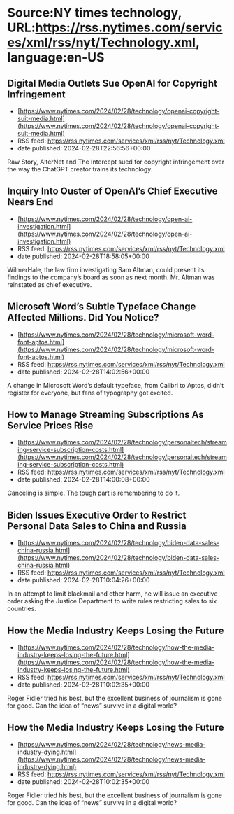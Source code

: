 # Source:NY times technology, URL:https://rss.nytimes.com/services/xml/rss/nyt/Technology.xml, language:en-US

## Digital Media Outlets Sue OpenAI for Copyright Infringement
 - [https://www.nytimes.com/2024/02/28/technology/openai-copyright-suit-media.html](https://www.nytimes.com/2024/02/28/technology/openai-copyright-suit-media.html)
 - RSS feed: https://rss.nytimes.com/services/xml/rss/nyt/Technology.xml
 - date published: 2024-02-28T22:56:56+00:00

Raw Story, AlterNet and The Intercept sued for copyright infringement over the way the ChatGPT creator trains its technology.

## Inquiry Into Ouster of OpenAI’s Chief Executive Nears End
 - [https://www.nytimes.com/2024/02/28/technology/open-ai-investigation.html](https://www.nytimes.com/2024/02/28/technology/open-ai-investigation.html)
 - RSS feed: https://rss.nytimes.com/services/xml/rss/nyt/Technology.xml
 - date published: 2024-02-28T18:58:05+00:00

WilmerHale, the law firm investigating Sam Altman, could present its findings to the company’s board as soon as next month. Mr. Altman was reinstated as chief executive.

## Microsoft Word’s Subtle Typeface Change Affected Millions. Did You Notice?
 - [https://www.nytimes.com/2024/02/28/technology/microsoft-word-font-aptos.html](https://www.nytimes.com/2024/02/28/technology/microsoft-word-font-aptos.html)
 - RSS feed: https://rss.nytimes.com/services/xml/rss/nyt/Technology.xml
 - date published: 2024-02-28T14:02:56+00:00

A change in Microsoft Word’s default typeface, from Calibri to Aptos, didn’t register for everyone, but fans of typography got excited.

## How to Manage Streaming Subscriptions As Service Prices Rise
 - [https://www.nytimes.com/2024/02/28/technology/personaltech/streaming-service-subscription-costs.html](https://www.nytimes.com/2024/02/28/technology/personaltech/streaming-service-subscription-costs.html)
 - RSS feed: https://rss.nytimes.com/services/xml/rss/nyt/Technology.xml
 - date published: 2024-02-28T14:00:08+00:00

Canceling is simple. The tough part is remembering to do it.

## Biden Issues Executive Order to Restrict Personal Data Sales to China and Russia
 - [https://www.nytimes.com/2024/02/28/technology/biden-data-sales-china-russia.html](https://www.nytimes.com/2024/02/28/technology/biden-data-sales-china-russia.html)
 - RSS feed: https://rss.nytimes.com/services/xml/rss/nyt/Technology.xml
 - date published: 2024-02-28T10:04:26+00:00

In an attempt to limit blackmail and other harm, he will issue an executive order asking the Justice Department to write rules restricting sales to six countries.

## How the Media Industry Keeps Losing the Future
 - [https://www.nytimes.com/2024/02/28/technology/how-the-media-industry-keeps-losing-the-future.html](https://www.nytimes.com/2024/02/28/technology/how-the-media-industry-keeps-losing-the-future.html)
 - RSS feed: https://rss.nytimes.com/services/xml/rss/nyt/Technology.xml
 - date published: 2024-02-28T10:02:35+00:00

Roger Fidler tried his best, but the excellent business of journalism is gone for good. Can the idea of “news” survive in a digital world?

## How the Media Industry Keeps Losing the Future
 - [https://www.nytimes.com/2024/02/28/technology/news-media-industry-dying.html](https://www.nytimes.com/2024/02/28/technology/news-media-industry-dying.html)
 - RSS feed: https://rss.nytimes.com/services/xml/rss/nyt/Technology.xml
 - date published: 2024-02-28T10:02:35+00:00

Roger Fidler tried his best, but the excellent business of journalism is gone for good. Can the idea of “news” survive in a digital world?

